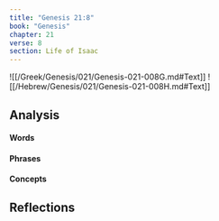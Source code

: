 ```yaml
---
title: "Genesis 21:8"
book: "Genesis"
chapter: 21
verse: 8
section: Life of Isaac
---
```

![[/Greek/Genesis/021/Genesis-021-008G.md#Text]]
![[/Hebrew/Genesis/021/Genesis-021-008H.md#Text]]

## Analysis

#### Words

#### Phrases

#### Concepts

## Reflections
